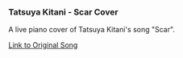 ### Tatsuya Kitani - Scar Cover

A live piano cover of Tatsuya Kitani's song "Scar".

[Link to Original Song](https://www.youtube.com/watch?v=pb_fwnVamdI)